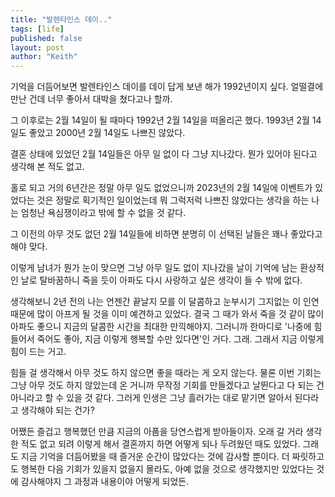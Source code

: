 ```yaml
---
title: "발렌타인스 데이.."
tags: [life]
published: false
layout: post
author: "Keith"
---
```


기억을 더듬어보면 발렌타인스 데이를 데이 답게 보낸 해가 1992년이지 싶다. 얼떨결에 만난 건데 너무 좋아서 대박을 쳤다고나 할까.

그 이후로는 2월 14일이 될 때마다 1992년 2월 14일을 떠올리곤 했다. 1993년 2월 14일도 좋았고 2000년 2월 14일도 나쁘진 않았다.

결혼 상태에 있었던 2월 14일들은 아무 일 없이 다 그냥 지나갔다. 뭔가 있어야 된다고 생각해 본 적도 없고. 

홀로 되고 거의 6년간은 정말 아무 일도 없었으니까 2023년의 2월 14일에 이벤트가 있었다는 것은 정말로 획기적인 일이었는데 뭐 그럭저럭 나쁘진 않았다는 생각을 하는 나는 엄청난 욕심쟁이라고 밖에 할 수 없을 것 같다. 

그 이전의 아무 것도 없던 2월 14일들에 비하면 분명히 이 선택된 날들은 꽤나 좋았다고 해야 맞다. 

이렇게 남녀가 뭔가 눈이 맞으면 그냥 아무 일도 없이 지나갔을 날이 기억에 남는 환상적인 날로 탈바꿈하니 죽을 듯이 아파도 다시 사랑하고 싶은 생각이 들 수 밖에 없다.

생각해보니 2년 전의 나는 언젠간 끝날지 모를 이 달콤하고 눈부시기 그지없는 이 인연 때문에 많이 아프게 될 것을 이미 예견하고 있었다.
결국 그 때가 와서 죽을 것 같이 많이 아파도 좋으니 지금의 달콤한 시간을 최대한 만끽해야지. 그러니까 한마디로 '나중에 힘들어서 죽어도 좋아, 지금 이렇게 행복할 수만 있다면'인 거다.
그래. 그래서 지금 이렇게 힘이 드는 거고.

힘들 걸 생각해서 아무 것도 하지 않으면 좋을 때라는 게 오지 않는다. 물론 이번 기회는 그냥 아무 것도 하지 않았는데 온 거니까 무작정 기회를 만들겠다고 날뛴다고 다 되는 건 아니라고 할 수 있을 것 같다. 그러게 인생은 그냥 흘러가는 대로 맡기면 알아서 된다라고 생각해야 되는 건가?

어쨌든 즐겁고 행복했던 만큼 지금의 아픔을 당연스럽게 받아들이자. 오래 갈 거라 생각한 적도 없고 되려 이렇게 해서 결혼까지 하면 어떻게 되나 두려웠던 때도 있었다. 그래도 지금 기억을 더듬어봤을 때 즐거운 순간이 많았다는 것에 감사할 뿐이다. 더 짜릿하고도 행복한 다음 기회가 있을지 없을지 몰라도, 아예 없을 것으로 생각했지만 있었다는 것에 감사해야지 그 과정과 내용이야 어떻게 되었든.


